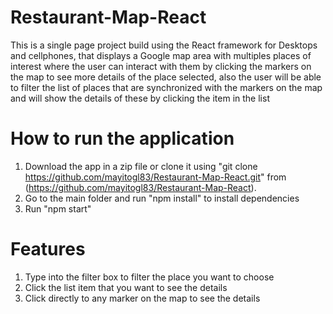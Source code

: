# Restaurant-Map-React
This is a single page project build using the React framework for Desktops and cellphones, that displays a Google map area with multiples places of interest where the user can interact with them by clicking the markers on the map to see more details of the place selected, also the user will be able to filter the list of places that are synchronized with the markers on the map and will show the details of these by clicking the item in the list

# How to run the application
1. Download the app in a zip file or clone it using "git clone https://github.com/mayitogl83/Restaurant-Map-React.git" from (https://github.com/mayitogl83/Restaurant-Map-React).
2. Go to the main folder and run "npm install" to install dependencies
3. Run "npm start"

# Features
1. Type into the filter box to filter the place you want to choose
2. Click the list item that you want to see the details
3. Click directly to any marker on the map to see the details
